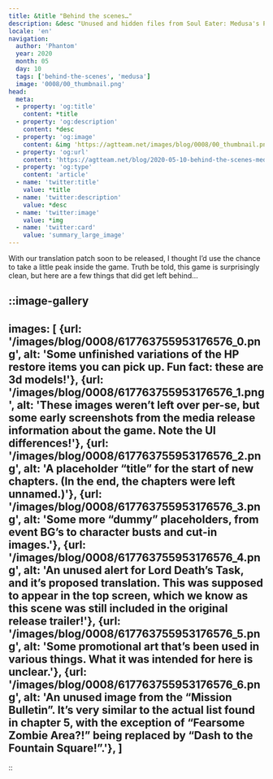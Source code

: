 ```yaml
---
title: &title "Behind the scenes…"
description: &desc "Unused and hidden files from Soul Eater: Medusa's Plot."
locale: 'en'
navigation:
  author: 'Phantom'
  year: 2020
  month: 05
  day: 10
  tags: ['behind-the-scenes', 'medusa']
  image: '0008/00_thumbnail.png'
head:
  meta:
  - property: 'og:title'
    content: *title
  - property: 'og:description'
    content: *desc
  - property: 'og:image'
    content: &img 'https://agtteam.net/images/blog/0008/00_thumbnail.png'
  - property: 'og:url'
    content: 'https://agtteam.net/blog/2020-05-10-behind-the-scenes-medusa'
  - property: 'og:type'
    content: 'article'
  - name: 'twitter:title'
    value: *title
  - name: 'twitter:description'
    value: *desc
  - name: 'twitter:image'
    value: *img
  - name: 'twitter:card'
    value: 'summary_large_image'
---
```


With our translation patch soon to be released, I thought I’d use the chance to take a little peak inside the game. Truth be told, this game is surprisingly clean, but here are a few things that did get left behind…

::image-gallery
----
images: [
    {url: '/images/blog/0008/617763755953176576_0.png', alt: 'Some unfinished variations of the HP restore items you can pick up. Fun fact: these are 3d models!'},
    {url: '/images/blog/0008/617763755953176576_1.png', alt: 'These images weren’t left over per-se, but some early screenshots from the media release information about the game. Note the UI differences!'},
    {url: '/images/blog/0008/617763755953176576_2.png', alt: 'A placeholder “title” for the start of new chapters. (In the end, the chapters were left unnamed.)'},
    {url: '/images/blog/0008/617763755953176576_3.png', alt: 'Some more “dummy” placeholders, from event BG’s to character busts and cut-in images.'},
    {url: '/images/blog/0008/617763755953176576_4.png', alt: 'An unused alert for Lord Death’s Task, and it’s proposed translation. This was supposed to appear in the top screen, which we know as this scene was still included in the original release trailer!'},
    {url: '/images/blog/0008/617763755953176576_5.png', alt: 'Some promotional art that’s been used in various things. What it was intended for here is unclear.'},
    {url: '/images/blog/0008/617763755953176576_6.png', alt: 'An unused image from the “Mission Bulletin”. It’s very similar to the actual list found in chapter 5, with the exception of “Fearsome Zombie Area?!” being replaced by “Dash to the Fountain Square!”.'},
]
----
::
